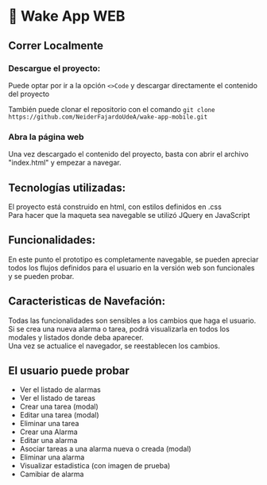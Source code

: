 # 🚀 Wake App WEB

## Correr Localmente 

### Descargue el proyecto: 
Puede optar por ir a la opción `<>Code` y descargar directamente el contenido del proyecto

También puede clonar el repositorio con el comando `git clone https://github.com/NeiderFajardoUdeA/wake-app-mobile.git`

### Abra la página web
Una vez descargado el contenido del proyecto, basta con abrir el archivo "index.html" y empezar a navegar.

## Tecnologías utilizadas: 
El proyecto está construido en html, con estilos definidos en .css <br>
Para hacer que la maqueta sea navegable se utilizó JQuery en JavaScript

## Funcionalidades:
En este punto el prototipo es completamente navegable, se pueden apreciar todos los flujos definidos para el usuario en la versión web son funcionales y se pueden probar.

## Caracteristicas de Navefación:
Todas las funcionalidades son sensibles a los cambios que haga el usuario. Si se crea una nueva alarma o tarea, podrá visualizarla en todos los modales y listados donde deba aparecer. <br>
Una vez se actualice el navegador, se reestablecen los cambios.

## El usuario puede probar
* Ver el listado de alarmas
* Ver el listado de tareas
* Crear una tarea (modal)
* Editar una tarea (modal)
* Eliminar una tarea
* Crear una Alarma
* Editar una alarma
* Asociar tareas a una alarma nueva o creada (modal)
* Eliminar una alarma
* Visualizar estadistica (con imagen de prueba)
* Camibiar de alarma 
